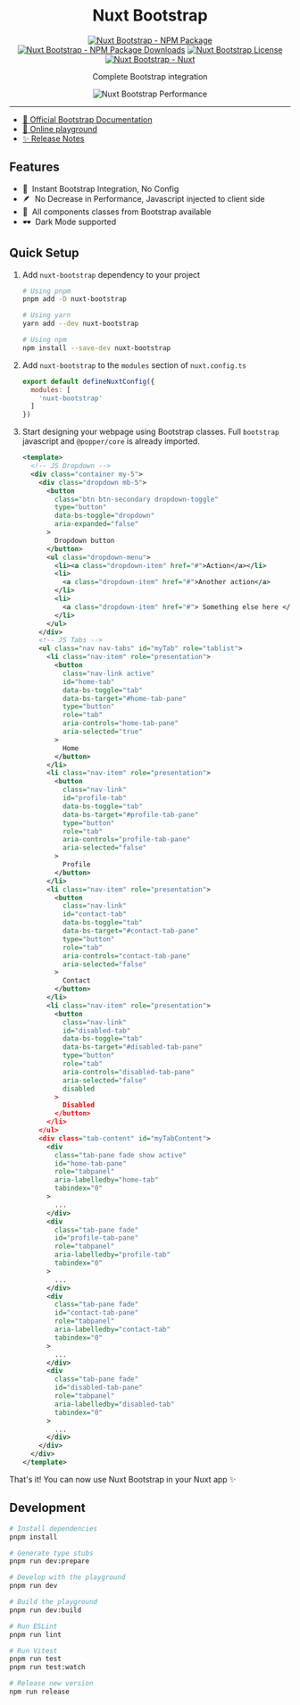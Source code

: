 <h1 align="center">
Nuxt Bootstrap
</h1>

<p align="center">
<a href="https://npmjs.com/package/nuxt-bootstrap"><img src="https://img.shields.io/npm/v/nuxt-bootstrap/latest.svg?style=flat&colorA=020420&colorB=00DC82" alt="Nuxt Bootstrap - NPM Package" /></a>
<a href="https://npmjs.com/package/nuxt-bootstrap"><img src="https://img.shields.io/npm/dm/nuxt-bootstrap.svg?style=flat&colorA=020420&colorB=00DC82" alt="Nuxt Bootstrap - NPM Package Downloads" /></a>
<a href="https://npmjs.com/package/nuxt-bootstrap"><img src="https://img.shields.io/npm/l/nuxt-bootstrap.svg?style=flat&colorA=020420&" alt="Nuxt Bootstrap License" /></a>
<a href="https://nuxt.com"><img src="https://img.shields.io/badge/Nuxt-020420?logo=nuxt.js" alt="Nuxt Bootstrap - Nuxt" /></a>
</p>

<p align="center">
Complete Bootstrap integration
</p>

<p align="center">
  <img src="https://getbootstrap.com/docs/5.3/assets/brand/bootstrap-logo.svg" alt="Nuxt Bootstrap Performance" />
</p>

-----
- [📖 Official Bootstrap Documentation](https://getbootstrap.com/docs/5.3/getting-started/introduction/)
- [🏀 Online playground](https://stackblitz.com/github/modbender/nuxt-bootstrap?file=playground%2Fapp.vue)
- [✨ Release Notes](/CHANGELOG.md)

## Features

- 🍰 &nbsp;Instant Bootstrap Integration, No Config
- 🪶 &nbsp;No Decrease in Performance, Javascript injected to client side
- 🎉 &nbsp;All components classes from Bootstrap available
- 🕶️ &nbsp;Dark Mode supported

## Quick Setup

1. Add `nuxt-bootstrap` dependency to your project

    ```bash
    # Using pnpm
    pnpm add -D nuxt-bootstrap

    # Using yarn
    yarn add --dev nuxt-bootstrap

    # Using npm
    npm install --save-dev nuxt-bootstrap
    ```

2. Add `nuxt-bootstrap` to the `modules` section of `nuxt.config.ts`

    ```js
    export default defineNuxtConfig({
      modules: [
        'nuxt-bootstrap'
      ]
    })
    ```

3. Start designing your webpage using Bootstrap classes. Full `bootstrap` javascript and `@popper/core` is already imported.

    ```xml
    <template>
      <!-- JS Dropdown -->
      <div class="container my-5">
        <div class="dropdown mb-5">
          <button
            class="btn btn-secondary dropdown-toggle"
            type="button"
            data-bs-toggle="dropdown"
            aria-expanded="false"
          >
            Dropdown button
          </button>
          <ul class="dropdown-menu">
            <li><a class="dropdown-item" href="#">Action</a></li>
            <li>
              <a class="dropdown-item" href="#">Another action</a>
            </li>
            <li>
              <a class="dropdown-item" href="#"> Something else here </a>
            </li>
          </ul>
        </div>
        <!-- JS Tabs -->
        <ul class="nav nav-tabs" id="myTab" role="tablist">
          <li class="nav-item" role="presentation">
            <button
              class="nav-link active"
              id="home-tab"
              data-bs-toggle="tab"
              data-bs-target="#home-tab-pane"
              type="button"
              role="tab"
              aria-controls="home-tab-pane"
              aria-selected="true"
            >
              Home
            </button>
          </li>
          <li class="nav-item" role="presentation">
            <button
              class="nav-link"
              id="profile-tab"
              data-bs-toggle="tab"
              data-bs-target="#profile-tab-pane"
              type="button"
              role="tab"
              aria-controls="profile-tab-pane"
              aria-selected="false"
            >
              Profile
            </button>
          </li>
          <li class="nav-item" role="presentation">
            <button
              class="nav-link"
              id="contact-tab"
              data-bs-toggle="tab"
              data-bs-target="#contact-tab-pane"
              type="button"
              role="tab"
              aria-controls="contact-tab-pane"
              aria-selected="false"
            >
              Contact
            </button>
          </li>
          <li class="nav-item" role="presentation">
            <button
              class="nav-link"
              id="disabled-tab"
              data-bs-toggle="tab"
              data-bs-target="#disabled-tab-pane"
              type="button"
              role="tab"
              aria-controls="disabled-tab-pane"
              aria-selected="false"
              disabled
            >
              Disabled
            </button>
          </li>
        </ul>
        <div class="tab-content" id="myTabContent">
          <div
            class="tab-pane fade show active"
            id="home-tab-pane"
            role="tabpanel"
            aria-labelledby="home-tab"
            tabindex="0"
          >
            ...
          </div>
          <div
            class="tab-pane fade"
            id="profile-tab-pane"
            role="tabpanel"
            aria-labelledby="profile-tab"
            tabindex="0"
          >
            ...
          </div>
          <div
            class="tab-pane fade"
            id="contact-tab-pane"
            role="tabpanel"
            aria-labelledby="contact-tab"
            tabindex="0"
          >
            ...
          </div>
          <div
            class="tab-pane fade"
            id="disabled-tab-pane"
            role="tabpanel"
            aria-labelledby="disabled-tab"
            tabindex="0"
          >
            ...
          </div>
        </div>
      </div>
    </template>
    ```

That's it! You can now use Nuxt Bootstrap in your Nuxt app ✨

## Development

```bash
# Install dependencies
pnpm install

# Generate type stubs
pnpm run dev:prepare

# Develop with the playground
pnpm run dev

# Build the playground
pnpm run dev:build

# Run ESLint
pnpm run lint

# Run Vitest
pnpm run test
pnpm run test:watch

# Release new version
npm run release
```
